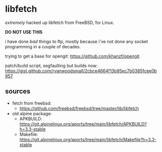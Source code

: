 # libfetch

_extremely_ hacked up libfetch from FreeBSD, for Linux.

**DO NOT USE THIS**

i have done _bad_ things to ftp, mostly because i've not done any socket programming in a couple of decades.

trying to get a base for opengit: https://github.com/khanzf/opengit

patch/build script, segfaulting but builds now: https://gist.github.com/ryanwoodsmall/2cbce4664f13b95ec7b0385fcee0b957

## sources

- fetch from freebsd:
  - https://github.com/freebsd/freebsd/tree/master/lib/libfetch
- old alpine package:
  - APKBUILD: https://git.alpinelinux.org/aports/tree/main/libfetch/APKBUILD?h=3.3-stable
  - Makefile: https://git.alpinelinux.org/aports/tree/main/libfetch/Makefile?h=3.3-stable
